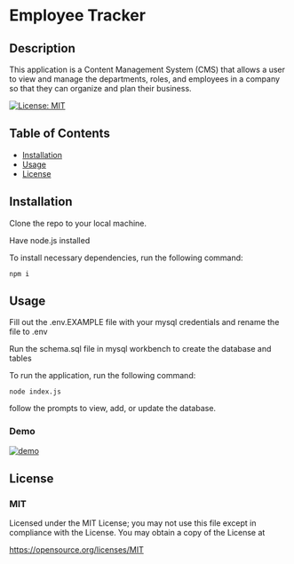 # Employee Tracker

## Description    
This application is a Content Management System (CMS) that allows a user to view and manage the departments, roles, and employees in a company so that they can organize and plan their business.

[![License: MIT](https://img.shields.io/badge/License-MIT-yellow.svg)](https://opensource.org/licenses/MIT)

## Table of Contents
* [Installation](#installation)
* [Usage](#usage)
* [License](#license)


## Installation
Clone the repo to your local machine.

Have node.js installed

To install necessary dependencies, run the following command:
```
npm i
```

## Usage
Fill out the .env.EXAMPLE file with your mysql credentials and rename the file to .env

Run the schema.sql file in mysql workbench to create the database and tables

To run the application, run the following command:
```
node index.js
```
follow the prompts to view, add, or update the database.

### Demo

[![demo](https://res.cloudinary.com/marcomontalbano/image/upload/v1675226148/video_to_markdown/images/youtube--p7H3gyvnrwM-c05b58ac6eb4c4700831b2b3070cd403.jpg)](https://www.youtube.com/embed/p7H3gyvnrwM "demo")

## License
### MIT
Licensed under the MIT License; 
 you may not use this file except in compliance with the License. 
 You may obtain a copy of the License at 
 
 https://opensource.org/licenses/MIT 


